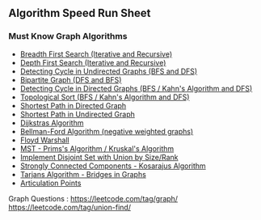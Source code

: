 ## Algorithm Speed Run Sheet



### Must Know Graph Algorithms
- [Breadth First Search (Iterative and Recursive)](https://www.geeksforgeeks.org/problems/bfs-traversal-of-graph/1)
- [Depth First Search (Iterative and Recursive)](https://www.geeksforgeeks.org/problems/depth-first-traversal-for-a-graph/1)
- [Detecting Cycle in Undirected Graphs (BFS and DFS)](https://www.geeksforgeeks.org/problems/detect-cycle-in-an-undirected-graph) 
- [Bipartite Graph (DFS and BFS)](https://www.geeksforgeeks.org/problems/bipartite-graph)
- [Detecting Cycle in Directed Graphs (BFS / Kahn's Algorithm and DFS)](https://www.geeksforgeeks.org/problems/detect-cycle-in-a-directed-graph)
- [Topological Sort (BFS / Kahn's Algorithm and DFS)](https://www.geeksforgeeks.org/problems/topological-sort)
- [Shortest Path in Directed Graph](https://www.geeksforgeeks.org/problems/shortest-path-in-undirected-graph)
- [Shortest Path in Undirected Graph](https://www.geeksforgeeks.org/problems/shortest-path-in-undirected-graph-having-unit-distance)
- [Dijkstras Algorithm](https://www.geeksforgeeks.org/problems/implementing-dijkstra-set-1-adjacency-matrix) 
- [Bellman-Ford Algorithm (negative weighted graphs)](https://www.geeksforgeeks.org/problems/distance-from-the-source-bellman-ford-algorithm)
- [Floyd Warshall](https://www.geeksforgeeks.org/problems/implementing-floyd-warshall2042/1)
- [MST - Prims's Algorithm / Kruskal's Algorithm ](https://www.geeksforgeeks.org/problems/minimum-spanning-tree/1)
- [Implement Disjoint Set with Union by Size/Rank]()
- [Strongly Connected Components - Kosarajus Algorithm](https://www.geeksforgeeks.org/problems/strongly-connected-components-kosarajus-algo/1)
- [Tarjans Algorithm - Bridges in Graphs](https://leetcode.com/problems/critical-connections-in-a-network/)
- [Articulation Points](https://www.geeksforgeeks.org/problems/articulation-point-1/1)

Graph Questions : 
https://leetcode.com/tag/graph/
https://leetcode.com/tag/union-find/


